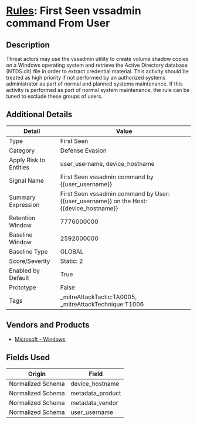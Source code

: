 # [Rules](README.md): First Seen vssadmin command From User

## Description
Threat actors may use the vssadmin utility to create volume shadow copies on a Windows operating system and retrieve the Active Directory database (NTDS.dit) file in order to extract credential material. This activity should be treated as high priority if not performed by an authorized systems administrator as part of normal and planned systems maintenance. If this activity is performed as part of normal system maintenance, the rule can be tuned to exclude these groups of users.

## Additional Details
|Detail|Value|
|----|----|
|Type|First Seen|
|Category|Defense Evasion|
|Apply Risk to Entities|user_username, device_hostname|
|Signal Name|First Seen vssadmin command  by {{user_username}}|
|Summary Expression|First Seen vssadmin command by User: {{user_username}} on the Host: {{device_hostname}}|
|Retention Window|7776000000|
|Baseline Window|2592000000|
|Baseline Type|GLOBAL|
|Score/Severity|Static: 2|
|Enabled by Default|True|
|Prototype|False|
|Tags|_mitreAttackTactic:TA0005, _mitreAttackTechnique:T1006|
## Vendors and Products
- [Microsoft - Windows](../products/1ff7546c-cb36-4a24-87f7-89d2cecc5761.md)


## Fields Used

|Origin|Field|
|----|----|
|Normalized Schema|device_hostname|
|Normalized Schema|metadata_product|
|Normalized Schema|metadata_vendor|
|Normalized Schema|user_username|


